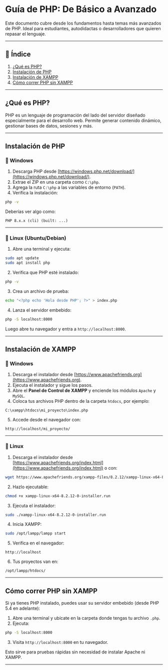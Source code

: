 # Guía de PHP: De Básico a Avanzado

Este documento cubre desde los fundamentos hasta temas más avanzados de PHP. Ideal para estudiantes, autodidactas o desarrolladores que quieren repasar el lenguaje.

---

## 📌 Índice

1. [¿Qué es PHP?](#qué-es-php)
2. [Instalación de PHP](#instalación-de-php)
3. [Instalación de XAMPP](#instalación-de-xampp)
4. [Cómo correr PHP sin XAMPP](#cómo-correr-php-sin-xampp)

---

## ¿Qué es PHP?

PHP es un lenguaje de programación del lado del servidor diseñado especialmente para el desarrollo web. Permite generar contenido dinámico, gestionar bases de datos, sesiones y más.

---

## Instalación de PHP

### 🔹 Windows

1. Descarga PHP desde [https://windows.php.net/download/](https://windows.php.net/download/).
2. Extrae el ZIP en una carpeta como `C:\php`.
3. Agrega la ruta `C:\php` a las variables de entorno (`PATH`).
4. Verifica la instalación:

```bash
php -v
```

Deberías ver algo como:

```
PHP 8.x.x (cli) (built: ...)
```

---

### 🔹 Linux (Ubuntu/Debian)

1. Abre una terminal y ejecuta:

```bash
sudo apt update
sudo apt install php
```

2. Verifica que PHP esté instalado:

```bash
php -v
```

3. Crea un archivo de prueba:

```bash
echo "<?php echo 'Hola desde PHP'; ?>" > index.php
```

4. Lanza el servidor embebido:

```bash
php -S localhost:8000
```

Luego abre tu navegador y entra a `http://localhost:8000`.

---

## Instalación de XAMPP

### 🔹 Windows

1. Descarga el instalador desde [https://www.apachefriends.org](https://www.apachefriends.org).
2. Ejecuta el instalador y sigue los pasos.
3. Abre el **Panel de Control de XAMPP** y enciende los módulos `Apache` y `MySQL`.
4. Coloca tus archivos PHP dentro de la carpeta `htdocs`, por ejemplo:

```
C:\xampp\htdocs\mi_proyecto\index.php
```

5. Accede desde el navegador con:

```
http://localhost/mi_proyecto/
```

---

### 🔹 Linux

1. Descarga el instalador desde [https://www.apachefriends.org/index.html](https://www.apachefriends.org/index.html) o con:

```bash
wget https://www.apachefriends.org/xampp-files/8.2.12/xampp-linux-x64-8.2.12-0-installer.run
```

2. Hazlo ejecutable:

```bash
chmod +x xampp-linux-x64-8.2.12-0-installer.run
```

3. Ejecuta el instalador:

```bash
sudo ./xampp-linux-x64-8.2.12-0-installer.run
```

4. Inicia XAMPP:

```bash
sudo /opt/lampp/lampp start
```

5. Verifica en el navegador:

```
http://localhost
```

6. Tus proyectos van en:

```
/opt/lampp/htdocs/
```

---

## Cómo correr PHP sin XAMPP

Si ya tienes PHP instalado, puedes usar su servidor embebido (desde PHP 5.4 en adelante):

1. Abre una terminal y ubícate en la carpeta donde tengas tu archivo `.php`.
2. Ejecuta:

```bash
php -S localhost:8000
```

3. Visita `http://localhost:8000` en tu navegador.

Esto sirve para pruebas rápidas sin necesidad de instalar Apache ni XAMPP.

---

